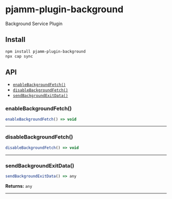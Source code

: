 # pjamm-plugin-background

Background Service Plugin

## Install

```bash
npm install pjamm-plugin-background
npx cap sync
```

## API

<docgen-index>

* [`enableBackgroundFetch()`](#enablebackgroundfetch)
* [`disableBackgroundFetch()`](#disablebackgroundfetch)
* [`sendBackgroundExitData()`](#sendbackgroundexitdata)

</docgen-index>

<docgen-api>
<!--Update the source file JSDoc comments and rerun docgen to update the docs below-->

### enableBackgroundFetch()

```typescript
enableBackgroundFetch() => void
```

--------------------


### disableBackgroundFetch()

```typescript
disableBackgroundFetch() => void
```

--------------------


### sendBackgroundExitData()

```typescript
sendBackgroundExitData() => any
```

**Returns:** <code>any</code>

--------------------

</docgen-api>
